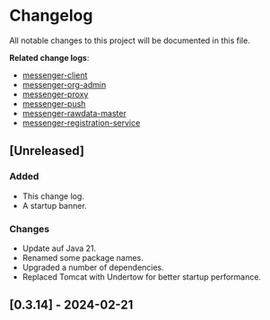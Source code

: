 # Changelog

All notable changes to this project will be documented in this file.

**Related change logs**:

- [messenger-client](https://github.com/tim-ref/messenger-client/blob/main/CHANGELOG.md)
- [messenger-org-admin](https://github.com/tim-ref/messenger-org-admin/blob/main/CHANGELOG.md)
- [messenger-proxy](https://github.com/tim-ref/messenger-proxy/blob/main/CHANGELOG.md)
- [messenger-push](https://github.com/tim-ref/messenger-push/blob/main/CHANGELOG.md)
- [messenger-rawdata-master](https://github.com/tim-ref/messenger-rawdata-master/blob/main/CHANGELOG.md)
- [messenger-registration-service](https://github.com/tim-ref/messenger-registration-service/blob/main/CHANGELOG.md)

<!--
The format is based on [Keep a Changelog](https://keepachangelog.com/en/1.1.0/).
-->

## [Unreleased]

### Added

- This change log.
- A startup banner.

### Changes

- Update auf Java 21.
- Renamed some package names.
- Upgraded a number of dependencies.
- Replaced Tomcat with Undertow for better startup performance.

## [0.3.14] - 2024-02-21

